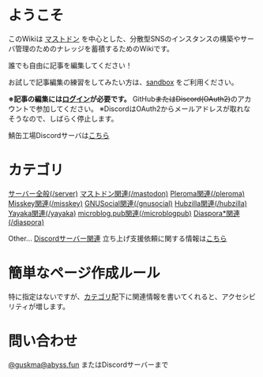 <!-- TITLE: 鯖缶工場Wiki -->
<!-- SUBTITLE: 鯖缶の鯖缶による鯖缶のためのナレッジベース -->

# ようこそ
このWikiは [マストドン](https://joinmastodon.org) を中心とした、分散型SNSのインスタンスの構築やサーバ管理のためのナレッジを蓄積するためのWikiです。

誰でも自由に記事を編集してください！

お試しで記事編集の練習をしてみたい方は、[sandbox](/sandbox) をご利用ください。

**※記事の編集には[ログイン](/login)が必要です。**
GitHub~~またはDiscord(OAuth2)~~のアカウントで参加してください。
※DiscordはOAuth2からメールアドレスが取れなそうなので、しばらく停止します。

鯖缶工場Discordサーバは[こちら](https://discordapp.com/channels/480731529073524736)

# カテゴリ
[サーバー全般(/server)](/server)
[マストドン関連(/mastodon)](/mastodon)
[Pleroma関連(/pleroma)](/pleroma)
[Misskey関連(/misskey)](/misskey)
[GNUSocial関連(/gnusocial)](/gnusocial)
[Hubzilla関連(/hubzilla)](/hubzilla)
[Yayaka関連(/yayaka)](/yayaka)
[microblog.pub関連(/microblogpub)](/microblog.pub)
[Diaspora\*関連(/diaspora)](/diaspora)

Other...
[Discordサーバー関連](/discord)
立ち上げ支援依頼に関する情報は[こちら](/discord/support-policy)

# 簡単なページ作成ルール
特に指定はないですが、[カテゴリ](#カテゴリ)配下に関連情報を書いてくれると、アクセシビリティが増します。

# 問い合わせ

[@guskma@abyss.fun](https://abyss.fun/@guskma) またはDiscordサーバーまで